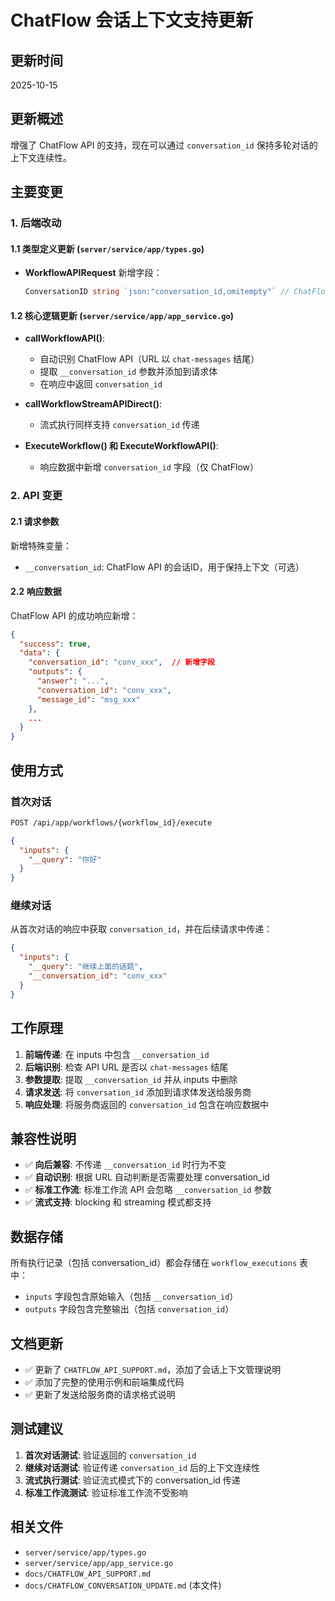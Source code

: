 # ChatFlow 会话上下文支持更新

## 更新时间
2025-10-15

## 更新概述

增强了 ChatFlow API 的支持，现在可以通过 `conversation_id` 保持多轮对话的上下文连续性。

## 主要变更

### 1. 后端改动

#### 1.1 类型定义更新 (`server/service/app/types.go`)

- **WorkflowAPIRequest** 新增字段：
  ```go
  ConversationID string `json:"conversation_id,omitempty"` // ChatFlow API 的会话ID
  ```

#### 1.2 核心逻辑更新 (`server/service/app/app_service.go`)

- **callWorkflowAPI()**: 
  - 自动识别 ChatFlow API（URL 以 `chat-messages` 结尾）
  - 提取 `__conversation_id` 参数并添加到请求体
  - 在响应中返回 `conversation_id`

- **callWorkflowStreamAPIDirect()**:
  - 流式执行同样支持 `conversation_id` 传递

- **ExecuteWorkflow() 和 ExecuteWorkflowAPI()**:
  - 响应数据中新增 `conversation_id` 字段（仅 ChatFlow）

### 2. API 变更

#### 2.1 请求参数

新增特殊变量：
- `__conversation_id`: ChatFlow API 的会话ID，用于保持上下文（可选）

#### 2.2 响应数据

ChatFlow API 的成功响应新增：
```json
{
  "success": true,
  "data": {
    "conversation_id": "conv_xxx",  // 新增字段
    "outputs": {
      "answer": "...",
      "conversation_id": "conv_xxx",
      "message_id": "msg_xxx"
    },
    ...
  }
}
```

## 使用方式

### 首次对话

```bash
POST /api/app/workflows/{workflow_id}/execute
```

```json
{
  "inputs": {
    "__query": "你好"
  }
}
```

### 继续对话

从首次对话的响应中获取 `conversation_id`，并在后续请求中传递：

```json
{
  "inputs": {
    "__query": "继续上面的话题",
    "__conversation_id": "conv_xxx"
  }
}
```

## 工作原理

1. **前端传递**: 在 inputs 中包含 `__conversation_id`
2. **后端识别**: 检查 API URL 是否以 `chat-messages` 结尾
3. **参数提取**: 提取 `__conversation_id` 并从 inputs 中删除
4. **请求发送**: 将 `conversation_id` 添加到请求体发送给服务商
5. **响应处理**: 将服务商返回的 `conversation_id` 包含在响应数据中

## 兼容性说明

- ✅ **向后兼容**: 不传递 `__conversation_id` 时行为不变
- ✅ **自动识别**: 根据 URL 自动判断是否需要处理 conversation_id
- ✅ **标准工作流**: 标准工作流 API 会忽略 `__conversation_id` 参数
- ✅ **流式支持**: blocking 和 streaming 模式都支持

## 数据存储

所有执行记录（包括 conversation_id）都会存储在 `workflow_executions` 表中：
- `inputs` 字段包含原始输入（包括 `__conversation_id`）
- `outputs` 字段包含完整输出（包括 `conversation_id`）

## 文档更新

- ✅ 更新了 `CHATFLOW_API_SUPPORT.md`，添加了会话上下文管理说明
- ✅ 添加了完整的使用示例和前端集成代码
- ✅ 更新了发送给服务商的请求格式说明

## 测试建议

1. **首次对话测试**: 验证返回的 `conversation_id`
2. **继续对话测试**: 验证传递 `conversation_id` 后的上下文连续性
3. **流式执行测试**: 验证流式模式下的 conversation_id 传递
4. **标准工作流测试**: 验证标准工作流不受影响

## 相关文件

- `server/service/app/types.go`
- `server/service/app/app_service.go`
- `docs/CHATFLOW_API_SUPPORT.md`
- `docs/CHATFLOW_CONVERSATION_UPDATE.md` (本文件)


